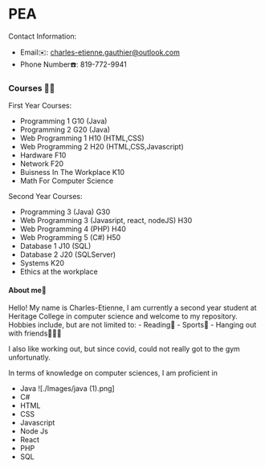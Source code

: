# PEA
Contact Information:<br/>
- Email✉️: charles-etienne.gauthier@outlook.com<br/>
- Phone Number☎️: 819-772-9941<br/>
<h3>Courses 🧑‍🎓</h3>

First Year Courses:<br/>
- Programming 1 G10 (Java)<br/>
- Programming 2 G20 (Java)<br/>
- Web Programming 1 H10 (HTML,CSS)<br/>
- Web Programming 2 H20 (HTML,CSS,Javascript)<br/>
- Hardware F10<br/>
- Network F20<br/>
- Buisness In The Workplace K10<br/>
- Math For Computer Science<br/>

Second Year Courses:<br/>
- Programming 3 (Java) G30
- Web Programming 3 (Javasript, react, nodeJS) H30
- Web Programming 4 (PHP) H40
- Web Programming 5 (C#) H50
- Database 1 J10 (SQL)
- Database 2 J20 (SQLServer)
- Systems K20
- Ethics at the workplace 

<h4>About me👋</h4>
Hello! My name is Charles-Etienne, I am currently a second year student at Heritage College in computer science and welcome to my repository. <br/>
Hobbies include, but are not limited to:
- Reading📘
- Sports🏅
- Hanging out with friends🧑‍🤝‍🧑

I also like working out, but since covid, could not really got to the gym unfortunatly. 

In terms of knowledge on computer sciences, I am proficient in
- Java ![./Images/java (1).png]
- C#
- HTML
- CSS
- Javascript
- Node Js
- React
- PHP
- SQL
